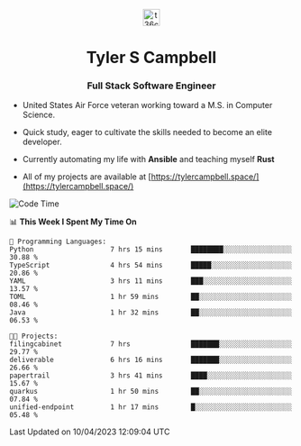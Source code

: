 <p align="center">
<a href="https://www.linkedin.com/in/t36campbell" target="blank"><img align="center" src="https://ik.imagekit.io/t36campbell/Portfolio/linkedin.png.original_m8bbGgPh6.png" alt="t36campbell" height="30" width="30" /></a>
</p>
<h1 align="center">Tyler S Campbell</h1>
<h3 align="center">Full Stack Software Engineer</h3>

* United States Air Force veteran working toward a M.S. in Computer Science.

* Quick study, eager to cultivate the skills needed to become an elite developer.

* Currently automating my life with **Ansible** and teaching myself **Rust**

* All of my projects are available at [https://tylercampbell.space/](https://tylercampbell.space/)

<!--START_SECTION:waka-->
![Code Time](http://img.shields.io/badge/Code%20Time-2%2C377%20hrs%2058%20mins-blue)

📊 **This Week I Spent My Time On** 

```text
💬 Programming Languages: 
Python                   7 hrs 15 mins       ████████░░░░░░░░░░░░░░░░░   30.88 % 
TypeScript               4 hrs 54 mins       █████░░░░░░░░░░░░░░░░░░░░   20.86 % 
YAML                     3 hrs 11 mins       ███░░░░░░░░░░░░░░░░░░░░░░   13.57 % 
TOML                     1 hr 59 mins        ██░░░░░░░░░░░░░░░░░░░░░░░   08.46 % 
Java                     1 hr 32 mins        ██░░░░░░░░░░░░░░░░░░░░░░░   06.53 % 

🐱‍💻 Projects: 
filingcabinet            7 hrs               ███████░░░░░░░░░░░░░░░░░░   29.77 % 
deliverable              6 hrs 16 mins       ███████░░░░░░░░░░░░░░░░░░   26.66 % 
papertrail               3 hrs 41 mins       ████░░░░░░░░░░░░░░░░░░░░░   15.67 % 
quarkus                  1 hr 50 mins        ██░░░░░░░░░░░░░░░░░░░░░░░   07.84 % 
unified-endpoint         1 hr 17 mins        █░░░░░░░░░░░░░░░░░░░░░░░░   05.48 % 
```


 Last Updated on 10/04/2023 12:09:04 UTC
<!--END_SECTION:waka-->
